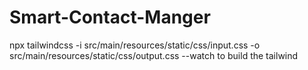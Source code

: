 # Smart-Contact-Manger

npx tailwindcss -i src/main/resources/static/css/input.css -o src/main/resources/static/css/output.css --watch to build the tailwind